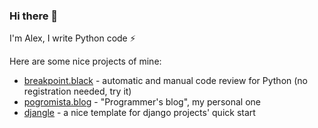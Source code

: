 ### Hi there 👋

I'm Alex, I write Python code ⚡

Here are some nice projects of mine:

- [breakpoint.black](https://breakpoint.black/review) - automatic and manual code review for Python (no registration needed, try it)
- [pogromista.blog](https://pogromista.blog) - "Programmer's blog", my personal one
- [djangle](https://github.com/c0ntribut0r/djangle) - a nice template for django projects' quick start
